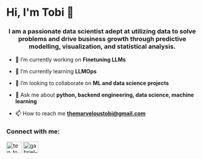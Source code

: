 <h1>Hi, I'm Tobi 👋</h1>
<h3 align="center">I am a passionate data scientist adept at utilizing data to solve problems and drive business growth through predictive modelling, visualization, and statistical analysis.</h3>

- 🔭 I’m currently working on **Finetuning LLMs**

- 🌱 I’m currently learning **LLMOps**

- 👯 I’m looking to collaborate on **ML and data science projects**

- 💬 Ask me about **python, backend engineering, data science, machine learning**

- 📫 How to reach me **themarveloustobi@gmail.com**

<h3 align="left">Connect with me:</h3>
<p align="left">
<a href="https://twitter.com/ten_tobz" target="blank"><img align="center" src="https://raw.githubusercontent.com/rahuldkjain/github-profile-readme-generator/master/src/images/icons/Social/twitter.svg" alt="ten_tobz" height="30" width="40" /></a>
<a href="https://linkedin.com/in/gabriel-ade" target="blank"><img align="center" src="https://raw.githubusercontent.com/rahuldkjain/github-profile-readme-generator/master/src/images/icons/Social/linked-in-alt.svg" alt="gabriel-ade" height="30" width="40" /></a>
</p>

